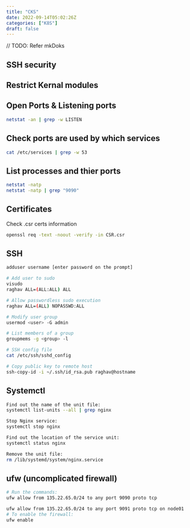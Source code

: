```yaml
---
title: "CKS"
date: 2022-09-14T05:02:26Z
categories: ["K8S"]
draft: false
---
```


// TODO: Refer mkDoks

## SSH security

## Restrict Kernal modules


## Open Ports & Listening ports
``` bash
netstat -an | grep -w LISTEN
```
## Check ports are used by which services
``` bash
cat /etc/services | grep -w 53
```

## List processes and thier ports
``` bash
netstat -natp 
netstat -natp | grep "9090"
```


## Certificates
Check .csr certs information
``` bash
openssl req -text -noout -verify -in CSR.csr
```

## SSH
``` bash
adduser username [enter password on the prompt]

# Add user to sudo
visudo
raghav ALL=(ALL:ALL) ALL

# Allow passwordless sudo execution
raghav ALL=(ALL) NOPASSWD:ALL

# Modify user group
usermod <user> -G admin

# List members of a group
groupmems -g <group> -l

# SSH config file 
cat /etc/ssh/sshd_config

# Copy public key to remote host
ssh-copy-id -i ~/.ssh/id_rsa.pub raghav@hostname
```


## Systemctl
``` bash
Find out the name of the unit file:
systemctl list-units --all | grep nginx

Stop Nginx service:
systemctl stop nginx

Find out the location of the service unit:
systemctl status nginx

Remove the unit file:
rm /lib/systemd/system/nginx.service
```

## ufw (uncomplicated firewall)
``` bash
# Run the commands: 
ufw allow from 135.22.65.0/24 to any port 9090 proto tcp 

ufw allow from 135.22.65.0/24 to any port 9091 proto tcp on node01
# To enable the firewall: 
ufw enable
```